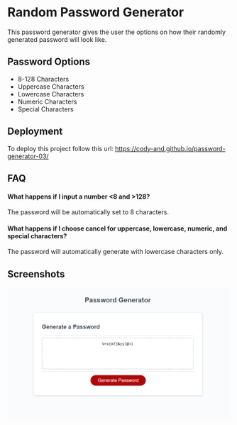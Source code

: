 # Random Password Generator

This password generator gives the user the options on how their randomly generated password will look like. 

## Password Options 

* 8-128 Characters
* Uppercase Characters
* Lowercase Characters
* Numeric Characters
* Special Characters 

## Deployment

To deploy this project follow this url: https://cody-and.github.io/password-generator-03/

## FAQ

#### What happens if I input a number <8 and >128?

The password will be automatically set to 8 characters.

#### What happens if I choose cancel for uppercase, lowercase, numeric, and special characters?

The password will automatically generate with lowercase characters only.

## Screenshots

![App Screenshot](./assets/passwordgenerator.png)

